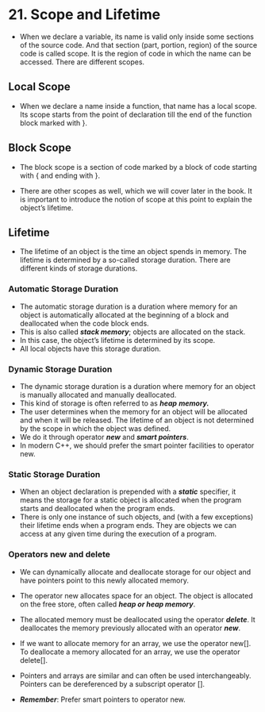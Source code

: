 # 21. Scope and Lifetime

- When we declare a variable, its name is valid only inside some sections of the source code. And that section (part, portion, region) of the source code is called scope. It is the region of code in which the name can be accessed. There are different scopes.
## Local Scope

- When we declare a name inside a function, that name has a local scope. Its scope starts from the point of declaration till the end of the function block marked with }.
## Block Scope

- The block scope is a section of code marked by a block of code starting with { and ending with }.

- There are other scopes as well, which we will cover later in the book. It is important to introduce the notion of scope at this point to explain the object’s lifetime.
## Lifetime

- The lifetime of an object is the time an object spends in memory. The lifetime is determined by a so-called storage duration. There are different kinds of storage durations.
### Automatic Storage Duration

- The automatic storage duration is a duration where memory for an object is automatically allocated at the beginning of a block and deallocated when the code block ends. 
- This is also called ***stack memory***; objects are allocated on the stack. 
- In this case, the object’s lifetime is determined by its scope. 
- All local objects have this storage duration.
### Dynamic Storage Duration

- The dynamic storage duration is a duration where memory for an object is manually allocated and manually deallocated. 
- This kind of storage is often referred to as ***heap*** ***memory.*** 
- The user determines when the memory for an object will be allocated and when it will be released. The lifetime of an object is not determined by the scope in which the object was defined. 
- We do it through operator ***new*** and ***smart pointers***. 
- In modern C++, we should prefer the smart pointer facilities to operator new.
### Static Storage Duration

- When an object declaration is prepended with a ***static*** specifier, it means the storage for a static object is allocated when the program starts and deallocated when the program ends. 
- There is only one instance of such objects, and (with a few exceptions) their lifetime ends when a program ends. They are objects we can access at any given time during the execution of a program. 
### Operators new and delete

- We can dynamically allocate and deallocate storage for our object and have pointers point to this newly allocated memory.
- The operator new allocates space for an object. The object is allocated on the free store, often called ***heap or heap memory***. 
- The allocated memory must be deallocated using the operator ***delete***. It deallocates the memory previously allocated with an operator ***new***.

- If we want to allocate memory for an array, we use the operator new\[]. To deallocate a memory allocated for an array, we use the operator delete\[]. 
- Pointers and arrays are similar and can often be used interchangeably. Pointers can be dereferenced by a subscript operator \[].

- ***Remember***: Prefer smart pointers to operator new.